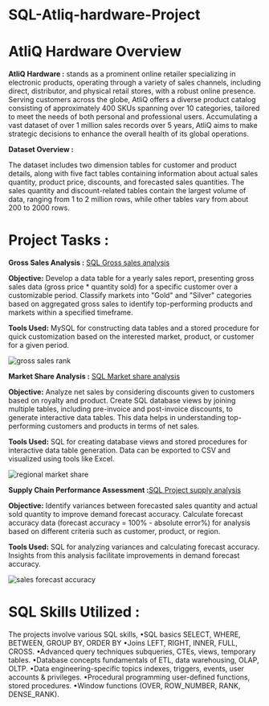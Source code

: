 # SQL-Atliq-hardware-Project
# AtliQ Hardware Overview

**AtliQ Hardware :** stands as a prominent online retailer specializing in electronic products, operating through a variety of sales channels, including direct, distributor, and physical retail stores, with a robust online presence. Serving customers across the globe, AtliQ offers a diverse product catalog consisting of approximately 400 SKUs spanning over 10 categories, tailored to meet the needs of both personal and professional users. Accumulating a vast dataset of over 1 million sales records over 5 years, AtliQ aims to make strategic decisions to enhance the overall health of its global operations.

**Dataset Overview :**

The dataset includes two dimension tables for customer and product details, along with five fact tables containing information about actual sales quantity, product price, discounts, and forecasted sales quantities. The sales quantity and discount-related tables contain the largest volume of data, ranging from 1 to 2 million rows, while other tables vary from about 200 to 2000 rows.

# Project Tasks : 

**Gross Sales Analysis :** [SQL Gross sales analysis](https://github.com/Prasad-ig/SQL-Atliq-hardware-Project/blob/main/SQL%20Project_gross%20sales.sql)

**Objective:** Develop a data table for a yearly sales report, presenting gross sales data (gross price * quantity sold) for a specific customer over a customizable period. Classify markets into "Gold" and "Silver" categories based on aggregated gross sales to identify top-performing products and markets within a specified timeframe.

**Tools Used:** MySQL for constructing data tables and a stored procedure for quick customization based on the interested market, product, or customer for a given period.


![gross sales rank](https://github.com/Prasad-ig/SQL-Atliq-hardware-Project/assets/106866283/522c998d-eed1-4796-ab84-e94ab381106e)











**Market Share Analysis :** [SQL Market share analysis](https://github.com/Prasad-ig/SQL-Atliq-hardware-Project/blob/main/SQL%20Project_market%20share.sql)

**Objective:** Analyze net sales by considering discounts given to customers based on royalty and product. Create SQL database views by joining multiple tables, including pre-invoice and post-invoice discounts, to generate interactive data tables. This data helps in understanding top-performing customers and products in terms of net sales.

**Tools Used:** SQL for creating database views and stored procedures for interactive data table generation. Data can be exported to CSV and visualized using tools like Excel.

![regional market share](https://github.com/Prasad-ig/SQL-Atliq-hardware-Project/assets/106866283/bc8058a7-e09c-4859-96ee-7e9ca9f569da)












**Supply Chain Performance Assessment :**[SQL Project supply analysis](https://github.com/Prasad-ig/SQL-Atliq-hardware-Project/blob/main/SQL%20Project_market%20share.sql)

**Objective:** Identify variances between forecasted sales quantity and actual sold quantity to improve demand forecast accuracy. Calculate forecast accuracy data (forecast accuracy = 100% - absolute error%) for analysis based on different criteria such as customer, product, or region.

**Tools Used:** SQL for analyzing variances and calculating forecast accuracy. Insights from this analysis facilitate improvements in demand forecast accuracy.




![sales forecast accuracy](https://github.com/Prasad-ig/SQL-Atliq-hardware-Project/assets/106866283/9bbc91ca-fc9c-47c7-98b1-8fad0c435325)










# SQL Skills Utilized :
The projects involve various SQL skills, 
•SQL basics SELECT, WHERE, BETWEEN, GROUP BY, ORDER BY
•Joins LEFT, RIGHT, INNER, FULL, CROSS. 
•Advanced query techniques subqueries, CTEs, views, temporary tables.
•Database concepts fundamentals of ETL, data warehousing, OLAP, OLTP.
•Data engineering-specific topics indexes, triggers, events, user accounts & privileges.
•Procedural programming user-defined functions, stored procedures.
•Window functions (OVER, ROW_NUMBER, RANK, DENSE_RANK).











